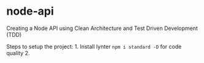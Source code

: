 # node-api
Creating a Node API using Clean Architecture and Test Driven Development (TDD)

Steps to setup the project:
    1. Install lynter `npm i standard -D` for code quality
    2. 